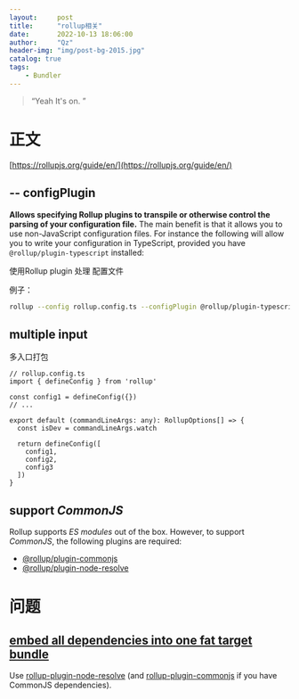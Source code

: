 ```yaml
---
layout:     post
title:      "rollup相关"
date:       2022-10-13 18:06:00
author:     "Qz"
header-img: "img/post-bg-2015.jpg"
catalog: true
tags:
    - Bundler
---
```


> “Yeah It's on. ”

# 正文

[https://rollupjs.org/guide/en/](https://rollupjs.org/guide/en/)







##  -- configPlugin

**Allows specifying Rollup plugins to transpile or otherwise control the parsing of your configuration file.** The main benefit is that it allows you to use non-JavaScript configuration files. For instance the following will allow you to write your configuration in TypeScript, provided you have `@rollup/plugin-typescript` installed:

使用Rollup plugin 处理 配置文件

例子：

```bash
rollup --config rollup.config.ts --configPlugin @rollup/plugin-typescript
```







## multiple input

多入口打包

```tsx
// rollup.config.ts
import { defineConfig } from 'rollup'

const config1 = defineConfig({})
// ...

export default (commandLineArgs: any): RollupOptions[] => {
  const isDev = commandLineArgs.watch

  return defineConfig([
    config1,
    config2,
    config3
  ])
}
```





## support *CommonJS*

Rollup supports *ES modules* out of the box. However, to support *CommonJS*, the following plugins are required:

- [@rollup/plugin-commonjs](https://github.com/rollup/plugins/tree/master/packages/commonjs)
- [@rollup/plugin-node-resolve](https://github.com/rollup/plugins/tree/master/packages/node-resolve)







# 问题



## [embed all dependencies into one fat target bundle](https://stackoverflow.com/questions/52125190/how-to-embed-all-dependencies-into-one-fat-target-bundle-with-rollup-js)

Use [rollup-plugin-node-resolve](https://github.com/rollup/plugins/tree/master/packages/node-resolve) (and [rollup-plugin-commonjs](https://github.com/rollup/plugins/tree/master/packages/commonjs) if you have CommonJS dependencies).
